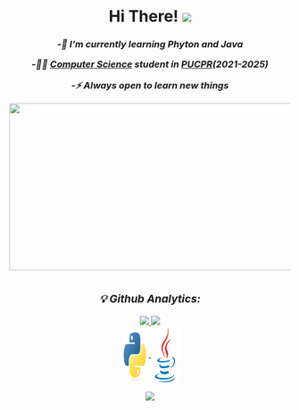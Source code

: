 <h1 align="center">
Hi There!
 <img src="https://media.giphy.com/media/hvRJCLFzcasrR4ia7z/giphy.gif" width="28">
</h1>
<h3 align="center">
  <em>

-🌱 I’m currently learning Phyton and Java


-🧑‍💻 <a href="https://www.pucpr.br/cursos-graduacao/ciencia-da-computacao/">Computer Science</a> student in <a href="https://www.pucpr.br/">PUCPR</a>(2021-2025)


-⚡ Always open to learn new things
   
   <div align="center">
  <img src="https://media.giphy.com/media/dWesBcTLavkZuG35MI/giphy.gif" width="600" height="300"/>
</div>

##

<div align="center">
  
  <h3>
    💡 Github Analytics:
  </h3>
  <a href="https://github.com/Thomas470">
  <img height="180em" src="https://github-readme-stats.vercel.app/api?username=Thomas470&show_icons=true&theme=github_dark&include_all_commits=true&count_private=true"/>
  <img height="180em" src="https://github-readme-stats.vercel.app/api/top-langs/?username=Thomas470&layout=compact&langs_count=7&theme=github_dark"/>
</div>
  
  
  
  <img align="center" alt="Python" height="100" width="50" src="https://raw.githubusercontent.com/devicons/devicon/master/icons/python/python-original.svg">
  <img align="center" alt="java" height="100" width="50" src="https://raw.githubusercontent.com/devicons/devicon/master/icons/java/java-original.svg">

 
 
 <div>
          
                                                                                      
<p align="center">
    <img src="https://capsule-render.vercel.app/api?type=waving&color=gradient&height=55&section=footer"/>
</p>
